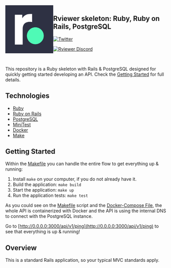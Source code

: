 <img align="left"  width="150" height="150" src=".github/rviewer_logo--dark.png" />

## Rviewer skeleton: Ruby, Ruby on Rails, PostgreSQL

[![Twitter](https://img.shields.io/badge/rviewer__-%231DA1F2.svg?style=for-the-badge&logo=Twitter&logoColor=white)](https://twitter.com/Rviewer_/)

[![Rviewer Discord](https://badgen.net/discord/members/VVN4ur8FaQ)](https://discord.gg/VVN4ur8FaQ)

<br/>

This repository is a Ruby skeleton with Rails & PostgreSQL designed for quickly getting started developing an API.
Check the [Getting Started](#getting-started) for full details.

## Technologies

* [Ruby](https://www.ruby-lang.org/en/)
* [Ruby on Rails](https://rubyonrails.org/)
* [PostgreSQL](https://www.postgresql.org/)
* [MiniTest](https://github.com/minitest/minitest)
* [Docker](https://www.docker.com/)
* [Make](https://www.gnu.org/software/make/manual/make.html)

## Getting Started

Within the [Makefile](Makefile) you can handle the entire flow to get everything up & running:

1. Install `make` on your computer, if you do not already have it.
2. Build the application: `make build`
3. Start the application: `make up`
4. Run the application tests: `make test`

As you could see on the [Makefile](Makefile) script and the [Docker-Compose File](docker-compose.yml), the whole API
is containerized with Docker and the API is using the internal DNS to connect with the PostgreSQL instance.

Go to [http://0.0.0.0:3000/api/v1/ping](http://0.0.0.0:3000/api/v1/ping) to see that everything is up & running!

## Overview
This is a standard Rails application, so your typical MVC standards apply.

